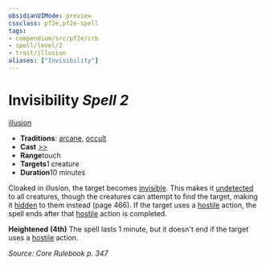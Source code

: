 ```yaml
---
obsidianUIMode: preview
cssclass: pf2e,pf2e-spell
tags:
- compendium/src/pf2e/crb
- spell/level/2
- trait/illusion
aliases: ["Invisibility"]
---
```

# Invisibility *Spell 2*   
[illusion](/rules/traits/illusion.md)  

- **Traditions**: [arcane](/rules/traits/arcane.md), [occult](/rules/traits/occult.md)
- **Cast** [>>](/rules/core-rulebook/chapter-9-playing-the-game.md#Actions "Two-Action") 
- **Range**touch
- **Targets**1 creature
- **Duration**10 minutes

Cloaked in illusion, the target becomes [invisible](/rules/conditions.md#Invisible). This makes it [undetected](/rules/conditions.md#Undetected) to all creatures, though the creatures can attempt to find the target, making it [hidden](/rules/conditions.md#Hidden) to them instead (page 466). If the target uses a [hostile](/rules/conditions.md#Hostile) action, the spell ends after that [hostile](/rules/conditions.md#Hostile) action is completed.

**Heightened (4th)** The spell lasts 1 minute, but it doesn't end if the target uses a [hostile](/rules/conditions.md#Hostile) action.

*Source: Core Rulebook p. 347*